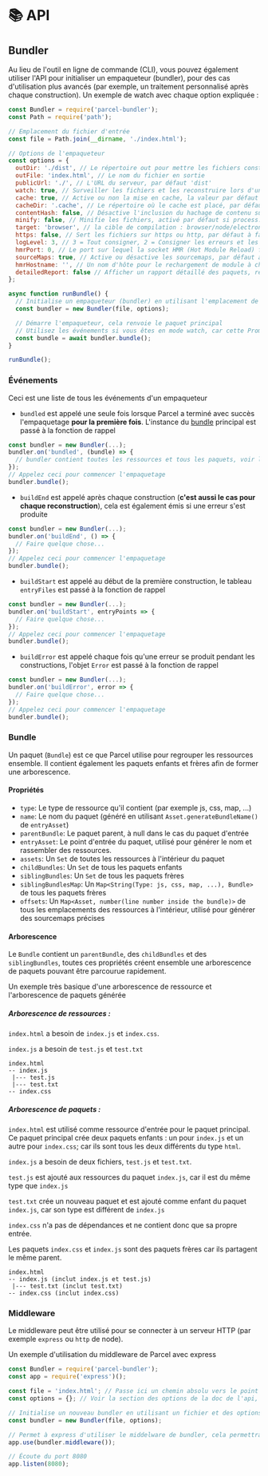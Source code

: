 # 📚 API

## Bundler

Au lieu de l'outil en ligne de commande (CLI), vous pouvez également utiliser l'API pour initialiser un empaqueteur (bundler), pour des cas d'utilisation plus avancés (par exemple, un traitement personnalisé après chaque construction).
Un exemple de watch avec chaque option expliquée :
```Javascript
const Bundler = require('parcel-bundler');
const Path = require('path');

// Emplacement du fichier d'entrée
const file = Path.join(__dirname, './index.html');

// Options de l'empaqueteur
const options = {
  outDir: './dist', // Le répertoire out pour mettre les fichiers construits, par défaut dist
  outFile: 'index.html', // Le nom du fichier en sortie
  publicUrl: './', // L'URL du serveur, par défaut 'dist'
  watch: true, // Surveiller les fichiers et les reconstruire lors d'un changement, par défaut pour process.env.NODE_ENV !== 'production'
  cache: true, // Active ou non la mise en cache, la valeur par défaut est true
  cacheDir: '.cache', // Le répertoire où le cache est placé, par défaut .cache
  contentHash: false, // Désactive l'inclusion du hachage de contenu sur le nom du fichier
  minify: false, // Minifie les fichiers, activé par défaut si process.env.NODE_ENV === 'production'
  target: 'browser', // la cible de compilation : browser/node/electron, par défaut browser
  https: false, // Sert les fichiers sur https ou http, par défaut à false
  logLevel: 3, // 3 = Tout consigner, 2 = Consigner les erreurs et les avertissements, 1 = Consigner uniquement les erreurs
  hmrPort: 0, // Le port sur lequel la socket HMR (Hot Module Reload) fonctionne, par défaut à un port libre aléatoire (0 dans node.js se traduit en un port libre aléatoire)
  sourceMaps: true, // Active ou désactive les sourcemaps, par défaut activé (pas encore pris en charge dans les versions minifiées)
  hmrHostname: '', // Un nom d'hôte pour le rechargement de module à chaud, par défaut à ''
  detailedReport: false // Afficher un rapport détaillé des paquets, ressources, tailles des fichiers et durées de build, par défaut à false, les rapports ne sont affichés que si le mode watch est désactivé
};

async function runBundle() {
  // Initialise un empaqueteur (bundler) en utilisant l'emplacement de l'entrée et les options fournies
  const bundler = new Bundler(file, options);

  // Démarre l'empaqueteur, cela renvoie le paquet principal
  // Utilisez les événements si vous êtes en mode watch, car cette Promise n'est résolue qu'une seule fois et non à chaque reconstruction
  const bundle = await bundler.bundle();
}

runBundle();
```

### Événements

Ceci est une liste de tous les événements d'un empaqueteur

* `bundled` est appelé une seule fois lorsque Parcel a terminé avec succès l'empaquetage **pour la première fois**. L'instance du [bundle](#bundle) principal est passé à la fonction de rappel
```Javascript
const bundler = new Bundler(...);
bundler.on('bundled', (bundle) => {
  // bundler contient toutes les ressources et tous les paquets, voir la documentation pour plus de détails.
});
// Appelez ceci pour commencer l'empaquetage
bundler.bundle();
```

* `buildEnd` est appelé après chaque construction (**c'est aussi le cas pour chaque reconstruction**), cela est également émis si une erreur s'est produite
```Javascript
const bundler = new Bundler(...);
bundler.on('buildEnd', () => {
  // Faire quelque chose...
});
// Appelez ceci pour commencer l'empaquetage
bundler.bundle();
```

* `buildStart` est appelé au début de la première construction, le tableau `entryFiles` est passé à la fonction de rappel
```Javascript
const bundler = new Bundler(...);
bundler.on('buildStart', entryPoints => {
  // Faire quelque chose...
});
// Appelez ceci pour commencer l'empaquetage
bundler.bundle();
```

* `buildError` est appelé chaque fois qu'une erreur se produit pendant les constructions, l'objet `Error` est passé à la fonction de rappel
```Javascript
const bundler = new Bundler(...);
bundler.on('buildError', error => {
  // Faire quelque chose...
});
// Appelez ceci pour commencer l'empaquetage
bundler.bundle();
```

### Bundle

Un paquet (`Bundle`) est ce que Parcel utilise pour regrouper les ressources ensemble. Il contient également les paquets enfants et frères afin de former une arborescence.

#### Propriétés

* `type`: Le type de ressource qu'il contient (par exemple js, css, map, ...)
* `name`: Le nom du paquet (généré en utilisant `Asset.generateBundleName()` de `entryAsset`)
* `parentBundle`: Le paquet parent, à null dans le cas du paquet d'entrée
* `entryAsset`: Le point d'entrée du paquet, utilisé pour générer le nom et rassembler des ressources.
* `assets`: Un `Set` de toutes les ressources à l'intérieur du paquet
* `childBundles`: Un `Set` de tous les paquets enfants
* `siblingBundles`: Un `Set` de tous les paquets frères
* `siblingBundlesMap`: Un `Map<String(Type: js, css, map, ...), Bundle>` de tous les paquets frères
* `offsets`: Un `Map<Asset, number(line number inside the bundle)>` de tous les emplacements des ressources à l'intérieur, utilisé pour générer des sourcemaps précises

#### Arborescence

Le `Bundle` contient un `parentBundle`, des `childBundles` et des `siblingBundles`, toutes ces propriétés créent ensemble une arborescence de paquets pouvant être parcourue rapidement.


Un exemple très basique d'une arborescence de ressource et l'arborescence de paquets générée

##### Arborescence de ressources :

`index.html` a besoin de `index.js` et `index.css`.

`index.js` a besoin de `test.js` et `test.txt`

```Text
index.html
-- index.js
 |--- test.js
 |--- test.txt
-- index.css
```

##### Arborescence de paquets :

`index.html` est utilisé comme ressource d'entrée pour le paquet principal. Ce paquet principal crée deux paquets enfants : un pour `index.js` et un autre pour `index.css`; car ils sont tous les deux différents du type `html`.

`index.js` a besoin de deux fichiers, `test.js` et `test.txt`.

`test.js` est ajouté aux ressources du paquet `index.js`, car il est du même type que `index.js`

`test.txt` crée un nouveau paquet et est ajouté comme enfant du paquet `index.js`, car son type est différent de `index.js`

`index.css` n'a pas de dépendances et ne contient donc que sa propre entrée.

Les paquets `index.css` et `index.js` sont des paquets frères car ils partagent le même parent.

```Text
index.html
-- index.js (inclut index.js et test.js)
 |--- test.txt (inclut test.txt)
-- index.css (inclut index.css)
```

### Middleware

Le middleware peut être utilisé pour se connecter à un serveur HTTP (par exemple `express` ou `http` de node).

Un exemple d'utilisation du middleware de Parcel avec express
```Javascript
const Bundler = require('parcel-bundler');
const app = require('express')();

const file = 'index.html'; // Passe ici un chemin absolu vers le point d'entrée
const options = {}; // Voir la section des options de la doc de l'api, pour les possibilités

// Initialise un nouveau bundler en utilisant un fichier et des options
const bundler = new Bundler(file, options);

// Permet à express d'utiliser le middelware de bundler, cela permettra à Parcel de gérer chaque requête sur votre serveur express
app.use(bundler.middleware());

// Écoute du port 8080
app.listen(8080);
```
